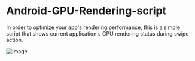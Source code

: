 # Android-GPU-Rendering-script
In order to optimize your app's rendering performance, this is a simple script that shows current application's GPU rendering status during swipe action.

![image](https://github.com/kevinyu0506/Android-GPU-Rendering-script/blob/master/instagram_50_500.png)
